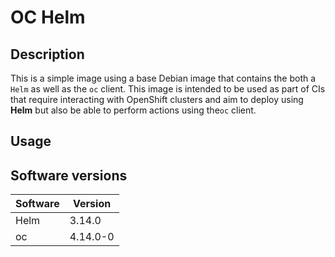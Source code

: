# OC Helm

## Description

This is a simple image using a base Debian image that contains the both a `Helm` as well as the `oc` client. This image
is intended to be used as part of CIs that require interacting with OpenShift clusters and aim to deploy using **Helm**
but also be able to perform actions using the`oc` client.

## Usage

## Software versions

| Software | Version  |
|----------|----------|
| Helm     | 3.14.0   |
| oc       | 4.14.0-0 |
